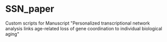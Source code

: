 # SSN_paper
Custom scripts for Manuscript "Personalized transcriptional network analysis links age-related loss of gene coordination to individual biological aging" 
